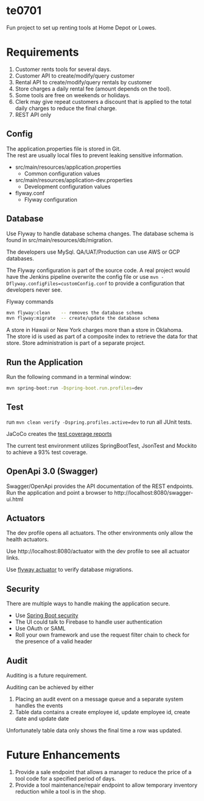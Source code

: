 # te0701
Fun project to set up renting tools at Home Depot or Lowes.

# Requirements
1. Customer rents tools for several days.
2. Customer API to create/modify/query customer
3. Rental API to create/modify/query rentals by customer
2. Store charges a daily rental fee (amount depends on the tool).
3. Some tools are free on weekends or holidays.
4. Clerk may give repeat customers a discount that is applied to the total daily charges to reduce the final charge.
5. REST API only


## Config
The application.properties file is stored in Git.  
The rest are usually local files to prevent leaking sensitive information.

* src/main/resources/application.properties
    * Common configuration values
* src/main/resources/application-dev.properties
    * Development configuration values
* flyway.conf
    * Flyway configuration

## Database
Use Flyway to handle database schema changes.  The database schema is found in src/main/resources/db/migration.

The developers use MySql.  QA/UAT/Production can use AWS or GCP databases.

The Flyway configuration is part of the source code.  A real project would have the Jenkins pipeline overwrite the 
config file or use `mvn -Dflyway.configFiles=customConfig.conf` to provide a configuration that developers never see.

Flyway commands
```bash
mvn flyway:clean    -- removes the database schema
mvn flyway:migrate  -- create/update the database schema
```

A store in Hawaii or New York charges more than a store in Oklahoma.  
The store id is used as part of a composite index to retrieve the data for that store.
Store administration is part of a separate project.


## Run the Application
Run the following command in a terminal window:

```bash
mvn spring-boot:run -Dspring-boot.run.profiles=dev
```

## Test

run `mvn clean verify -Dspring.profiles.active=dev` to run all JUnit tests.

JaCoCo creates the [test coverage reports](./target/site/jacoco/index.html)

The current test environment utilizes SpringBootTest, JsonTest and Mockito to achieve a 93% test coverage.

## OpenApi 3.0 (Swagger)
Swagger/OpenApi provides the API documentation of the REST endpoints.  
Run the application and point a browser to http://localhost:8080/swagger-ui.html

## Actuators
The dev profile opens all actuators.  The other environments only allow the health actuators.

Use http://localhost:8080/actuator with the dev profile to see all actuator links.

Use [flyway actuator](http://localhost:8080/actuator/flyway) to verify database migrations.

## Security
There are multiple ways to handle making the application secure.
* Use [Spring Boot security](https://spring.io/guides/gs/securing-web)
* The UI could talk to Firebase to handle user authentication
* Use OAuth or SAML
* Roll your own framework and use the request filter chain to check for the presence of a valid header

## Audit
Auditing is a future requirement.

Auditing can be achieved by either
1. Placing an audit event on a message queue and a separate system handles the events
2. Table data contains a create employee id, update employee id, create date and update date

Unfortunately table data only shows the final time a row was updated.

# Future Enhancements
1. Provide a sale endpoint that allows a manager to reduce the price of a tool code for a specified period of days.
2. Provide a tool maintenance/repair endpoint to allow temporary inventory reduction while a tool is in the shop.